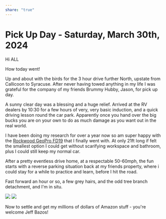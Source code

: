 ```yaml
---
share: "true"
---
```

<!--
published: 2024-03-30
image: https://library.wamphlett.net/photos/vamphlett/blog/1/IMG_4055.jpg
title: Pick Up Day - Saturday, March 30th, 2024
slug: March30
next: Gettysburg, PA
-->

#  Pick Up Day - Saturday, March 30th, 2024

Hi ALL

How today went!

Up and about with the birds for the 3 hour drive further North, upstate from Callicoon to Syracuse. After never having towed anything in my life I was grateful for the company of my friends Brummy Hubby, Jason, for pick up day. 

A sunny clear day was a blessing  and a huge relief. Arrived at the RV dealers by 10:30 for a few hours of very, very basic induction, and a quick driving lesson round the car park. Apparently once you hand over the big bucks you are on your own to do as much damage as you want out in the real world.

I have been doing my research for over a year now so am super happy with the [Rockwood GeoPro FD19](https://forestriverinc.com/rvs/rockwood-geo-pro/G19FD/8020) that I finally went with. At only 21ft long if felt the smallest option I could get without scarifying workspace and bathroom, plus I could still keep my normal car.

After a pretty eventless drive home, at a respectable 50-60mph,  the fun starts with a reverse parking situation back at my friends property, where i could stay for a while to practice and learn, before I hit the road.

Fast forward an hour or so, a few grey hairs, and the odd tree branch detachment, and I'm in situ.

<div class="images small">
<img src="https://library.wamphlett.net/photos/vamphlett/blog/1/IMG_4055.jpg" />
<img src="https://library.wamphlett.net/photos/vamphlett/blog/1/IMG_4058.jpg" />
</div>

Now to settle and get my millions of dollars of Amazon stuff - you're welcome Jeff Bazos!








